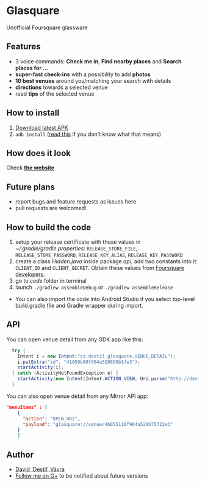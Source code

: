Glasquare
=========
Unofficial Foursquare glassware

Features
--------
- 3 voice commands: **Check me in**, **Find nearby places** and **Search places for ...**
- **super-fast check-ins** with a possibility to add **photos**
- **10 best venues** around you/matching your search with details
- **directions** towards a selected venue
- read **tips** of the selected venue

How to install
--------------
1. [Download latest APK](https://github.com/destil/glasquare/releases)
3. `adb install` ([read this](http://googleglassfans.com/google-glass-guides/) if you don't know what that means)

How does it look
----------------
Check [**the website**](http://destil.github.io/glasquare/)

Future plans
-----
- report bugs and feature requests as issues here
- pull requests are welcomed!

How to build the code
---------------------
1. setup your release certificate with these values in *~/.gradle/gradle.properties*: `RELEASE_STORE_FILE`, `RELEASE_STORE_PASSWORD`, `RELEASE_KEY_ALIAS`, `RELEASE_KEY_PASSWORD`
2. create a class *Hidden.java* inside package *api*, add two constants into it: `CLIENT_ID` and `CLIENT_SECRET`. Obtain these values from [Foursquare developers](https://developer.foursquare.com/).
3. go to *code* folder in terminal
4. launch `./gradlew assembleDebug` or `./gradlew assembleRelease`

* You can also import the code into Android Studio if you select top-level build.gradle file and Gradle wrapper during import.

API
----------
You can open venue detail from any GDK app like this:
```java
  try {
    Intent i = new Intent("cz.destil.glasquare.VENUE_DETAIL");
    i.putExtra("id", "41059b00f964a520850b1fe3");
    startActivity(i);
  } catch (ActivityNotFoundException e) {
    startActivity(new Intent(Intent.ACTION_VIEW, Uri.parse("http://destil.github.io/glasquare")));
  }
```

You can also open venue detail from any Mirror API app:

```json
"menuItems" : [
    {
      "action": "OPEN_URI",
      "payload": "glasquare://venue/4b055110f964a520b75722e3"
    }
    ]
```

Author
-----
- [David 'Destil' Vávra](http://www.destil.cz)
- [Follow me on G+](http://google.com/+DavidVávra) to be notified about future versions

